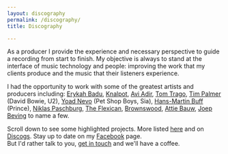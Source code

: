 ```yaml
---
layout: discography
permalink: /discography/
title: Discography

---
```


As a producer I provide the experience and necessary perspective to guide a recording from start to finish. My objective is always to stand at the interface of music technology and people: improving the work that my clients produce and the music that their listeners experience.

I had the opportunity to work with some of the greatest artists and producers including: [Erykah Badu](https://erykah-badu.com), [Knalpot](http://www.knalpot.eu), [Avi Adir](../projects/avi-adir-woods-awakening), [Tom Trago](https://www.tomtrago.com), [Tim Palmer](http://timpalmer.com) (David Bowie, U2), [Yoad Nevo](http://yoadnevo.com) (Pet Shop Boys, Sia), [Hans-Martin Buff](https://www.discogs.com/artist/351436-Hans-Martin-Buff) (Prince), [Niklas Paschburg](http://niklaspaschburg.com), [The Flexican](http://www.theflexican.com), [Brownswood](https://brownswoodrecordings.com), [Attie Bauw](http://bauwhaus.com), [Joep Beving](http://joepbeving.com) to name a few.

Scroll down to see some highlighted projects. More listed <a href="../../../assets/cv/GijsvanKloosterCVM.pdf" target="blank" class="red-link">here</a> and on <a href="https://www.discogs.com/artist/413565-Gijs-Van-Klooster?sort=year%2Cdesc&limit=50&filter_anv=0&type=Credits&layout=med" target="blank" class="red-link">Discogs</a>. Stay up to date on my <a href="https://www.facebook.com/gijsvankloostermusic" target="blank" class="red-link">Facebook</a> page.<br />
But I'd rather talk to you, <a href="mailto:gijs@redhouse.nl" target="blank" class="red-link">get in touch</a> and we'll have a coffee.